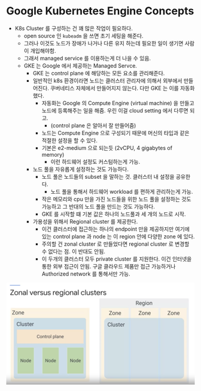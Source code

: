 # Google Kubernetes Engine Concepts

- K8s Cluster 를 구성하는 건 꽤 많은 작업이 필요하다. 
  - open source 인 `kubeadm` 을 쓰면 초기 세팅을 해준다. 
  - 그러나 이것도 노드가 장애가 나거나 다른 유지 하는데 필요한 일이 생기면 사람이 개입해야함. 
  - 그래서 managed service 를 이용하는게 더 나을 수 있음. 
  - GKE 는 Google 에서 제공하는 Managed Servce. 
    - GKE 는 control plane 에 해당하는 모든 요소를 관리해준다.    
    - 일반적인 k8s 환경이라면 노드는 클러스터 관리자에 의해서 외부에서 만들어진다. 쿠버네티스 자체에서 만들어지지 않는다. 다만 GKE 는 이를 자동화했다.
      - 자동화는 Google 의 Compute Engine (virtual machine) 을 만들고 노드에 등록해주는 일을 해줌. 우린 이걸 cloud setting 에서 다루면 되고.
        - (control plane 은 알아서 잘 만들어줌)
      - 노드는 Compute Engine 으로 구성되기 때문에 머신의 타입과 같은 적절한 설정을 할 수 있다. 
      - 기본은 e2-medium 으로 되는듯 (2vCPU, 4 gigabytes of memory) 
        - 이런 하드웨어 설정도 커스텀하는게 가능.  
    - 노드 풀을 자유롭게 설정하는 것도 가능하다. 
      - 노드 풀은 노드들의 subset 을 말하는 것. 클러스터 내 설정을 공유한다.
        - 노드 풀을 통해서 하드웨어 workload 를 편하게 관리하는게 가능. 
      - 작은 메모리와 cpu 만을 가진 노드들을 위한 노드 풀을 설정하는 것도 가능하고 그 반대의 노드 풀을 만드는 것도 가능하다.
      - GKE 를 시작할 떄 기본 값은 하나의 노드풀과 세 개의 노드로 시작.
    - 가용성을 위해서 Regional cluster 를 제공한다. 
      - 이건 클러스터에 접근하는 하나의 endpoint 만을 제공하지만 여기에 있는 control plane 과 node 는 이 region 안에 다양한 zone 에 있다.
      - 주의할 건 zonal cluster 로 만들었다면 regional cluster 로 변경할 수 없다는 점. 이 반대도 안됨.
      - 이 두개의 클러스터 모두 private cluster 를 지원한다. 이건 인터넷을 통한 외부 접근이 안됨. 구글 클라우드 제품만 접근 가능하거나 Authorized network 를 통해서만 가능.  

![](./images/zonal_vs_reional_cluster.png)
      